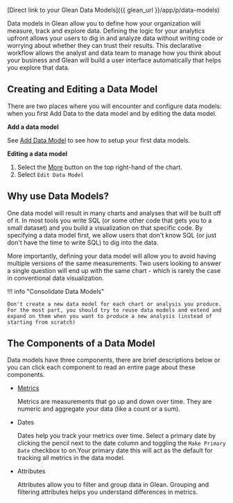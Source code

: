 [Direct link to your Glean Data Models]({{ glean_url }}/app/p/data-models)

Data models in Glean allow you to define how your organization will measure, track and explore data. Defining the logic for your analytics upfront allows your users to dig in and analyze data without writing code or worrying about whether they can trust their results. This declarative workflow allows the analyst and data team to manage how you think about your business and Glean will build a user interface automatically that helps you explore that data.

## Creating and Editing a Data Model

There are two places where you will encounter and configure data models: when you first Add Data to the data model and by editing the data model.

**Add a data model**

See [Add Data Model](add-data-model.md) to see how to setup your first data models.

**Editing a data model**

1. Select the [More](../visualizing-data/Chart-Menu.md) button on the top right-hand of the chart.
2. Select `Edit Data Model`

## Why use Data Models?

One data model will result in many charts and analyses that will be built off of it. In most tools you write SQL (or some other code that gets you to a small dataset) and you build a visualization on that specific code. By specifying a data model first, we allow users that don't know SQL (or just don't have the time to write SQL) to dig into the data.

More importantly, defining your data model will allow you to avoid having multiple versions of the same measurements. Two users looking to answer a single question will end up with the same chart - which is rarely the case in conventional data visualization.

!!! info "Consolidate Data Models"

    Don't create a new data model for each chart or analysis you produce.  For the most part, you should try to reuse data models and extend and expand on them when you want to produce a new analysis (instead of starting from scratch)

## The Components of a Data Model

Data models have three components, there are brief descriptions below or you can click each component to read an entire page about these components.

- [Metrics](Metrics.md)

  Metrics are measurements that go up and down over time. They are numeric and aggregate your data (like a count or a sum).

- Dates

  Dates help you track your metrics over time. Select a primary date by clicking the pencil next to the date column and toggling the `Make Primary Date` checkbox to on.Your primary date this will act as the default for tracking all metrics in the data model.

- Attributes

  Attributes allow you to filter and group data in Glean. Grouping and filtering attributes helps you understand differences in metrics.

